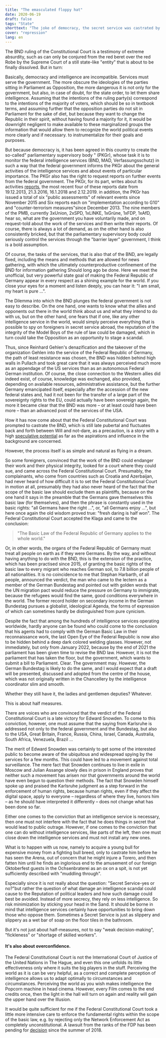 ```yaml
---
title: "The emasculated floppy hat"
date: 2020-06-19
draft: false
tags: "State"
shorttext: "The joke of democracy, the secret service was castrated by a court decision, or was it only tamed on the surface?"
cover: "repression"
lang: en
---
```


The BND ruling of the Constitutional Court is a testimony of extreme absurdity, such as can only be conjured from the red beret over the red Robe by the Supreme Court of a still state-like "entity" that is about to be finally dissolved. But in turn:

Basically, democracy and intelligence are incompatible. Services must serve the government. The more obscure the ideologies of the parties sitting in Parliament as Opposition, the more dangerous it is not only for the government, but also, in case of doubt, for the state order, to let them share intelligence. Assuming that the intentions of the ruling party(s) correspond to the intentions of the majority of voters, which should be so in textbook terms, and assuming further that the opposition parties do not sit in Parliament for the sake of diet, but because they want to change the Republic in their spirit, without having found a majority for it, it would be downright negligent to make available to these marginalized groups the information that would allow them to recognize the world political events more clearly and if necessary. to instrumentalize for their goals and purposes.

But because democracy is, it has been agreed in this country to create the so-called" parliamentary supervisory body " (PKGr), whose task it is to monitor the federal intelligence services (BND, MAD, Verfassungsschutz) in such a way that the federal government informs the PKGr about the general activities of the intelligence services and about events of particular importance. The PKGr also has the right to request reports on further events from the federal government. The PKGr, for its part, writes about its activities [reports](https://www.bundestag.de/ausschuesse/weitere_gremien/parlamentarisches_kontrollgremium/berichte "Tätigkeitsberichte PKGr"), the most recent four of these reports date from 19.12.2013, 21.3.2016, 16.1.2018 and 2.12.2019. in addition, the PKGr has issued a total of six "public assessments" of relevant events since November 2015 and Six reports each on "implementation according to G10" and "counter-terrorism measures"since December 2013. The nine members of the PMB, currently 3xUnion, 2xSPD, 1xLINKE, 1xGrüne, 1xFDP, 1xAfD, hear so, what are the government you have voluntarily made, and on request-told about the work of the services and then write their reports. Of course, there is always a lot of demand, as on the other hand is also consistently bricked, but that the parliamentary supervisory body could seriously control the services through the "barrier layer" government, I think is a bold assumption.

Of course, the tasks of the services, that is also that of the BND, are legally fixed, including the means and methods that are allowed for news gathering, with which the ultimately counterproductive confinement of the BND for information gathering Should long ago be done. Here we meet the unofficial, but very powerful state goal of making the Federal Republic of Germany appear in every respect as a shining example for the world. If you close your eyes for a moment and listen deeply, you can hear it: "I am small, my heart is pure ...".

The Dilemma into which the BND plunges the federal government is not easy to describe. On the one hand, one wants to know what the allies and opponents out there in the world think about us and what they intend to do with us, but on the other hand, one fears that if one, like any other intelligence service in the world, would simply perceive everything that is possible to spy on foreigners in secret service abroad, the reputation of the integrity of the Model Boys of the rule of law could be damaged, which in turn could take the Opposition as an opportunity to stage a scandal.

Thus, since Reinhard Gehlen's denazification and the takeover of the organization Gehlen into the service of the Federal Republic of Germany, the path of least resistance was chosen, the BND was hidden behind high walls in Pullach and took great care that it was always perceived much more as an appendage of the US services than as an autonomous Federal German institution. Of course, the close connection to the Western allies did indeed exist, of course, knowledge was exchanged, also provided, depending on available resources, administrative assistance, but the further Germany emancipated itself, especially after the accession of the new federal states and, had it not been for the transfer of a large part of the sovereignty rights to the EU, could actually have been sovereign again, the more it became clear that the BND was more – or at least could have been more – than an advanced post of the services of the USA.

How it has now come about that the Federal Constitutional Court was prompted to castrate the BND, which is still late pubertal and fluctuates back and forth between Will and not-dare, as a precaution, is a story with a high [speculative potential](https://www.danisch.de/blog/2020/05/20/die-fake-show-des-bundesverfassungsgerichts-zum-bundesnachrichtendienst/ "Die Fake-Show des Bundesverfassungsgerichts zum Bundesnachrichtendienst") as far as the aspirations and influence in the background are concerned.

However, the process itself is as simple and natural as flying in a dream.

So some foreigners, convinced that the work of the BND could endanger their work and their physical integrity, looked for a court where they could sue, and came across the Federal Constitutional Court. Presumably, the complainants, who come from countries such as Croatia and Azerbaijan, had never heard of how difficult it is to set the Federal Constitutional Court in motion at all, presumably they had also never heard of the fact that the scope of the basic law should exclude them as plaintiffs, because on the one hand it says in the preamble that the Germans gave themselves this basic law (for themselves), and then the phrase is constantly used in the basic rights: "all Germans have the right ...", or, "all Germans enjoy …", but here once again the old wisdom proved true: "fresh daring is half won". The Federal Constitutional Court accepted the Klaga and came to the conclusion:

> "The Basic Law of the Federal Republic of Germany applies to the whole world."

Or, in other words, the organs of the Federal Republic of Germany must treat all people on earth as if they were Germans. By the way, and without having anything to do with the BND, this is the extension of the practice, which has been practised since 2015, of granting the basic rights of the basic law to every migrant who reaches German soil, to 7.8 billion people of all nationalities. It is no coincidence to me that Stephan Harbarth, of all people, announced the verdict, the man who came to the lectern as a member of the German Bundestag and pointed out with golden words that the UN migration pact would reduce the pressure on Germany to immigrate, because the refugees would find the same, good conditions everywhere in the world. The former record holder on secondary income in the German Bundestag pursues a globalist, ideological Agenda, the forms of expression of which can sometimes hardly be distinguished from pure cynicism.

Despite the fact that among the hundreds of intelligence services operating worldwide, hardly anyone can be found who could come to the conclusion that his agents had to comply with the German Basic Law in their reconnaissance work, the last Open Eye of the Federal Republic is now also to be hidden behind a deep dark colored welding glasses. However, not immediately, but only from January 2022, because by the end of 2021 the parliament has been given time to revise the BND law. However, it is not the parliament that has taken the floor, but the government, which wants to submit a bill to Parliament. Clear. The government may. However, the German Bundestag is likely to do the same, and I would expect that a draft will be presented, discussed and adopted from the centre of the house, which was not originally written in the Chancellery by the intelligence coordinator slim and smooth.

Whether they still have it, the ladies and gentlemen deputies? Whatever.

This is about half measures.

There are voices who are convinced that the verdict of the Federal Constitutional Court is a late victory for Edward Snowden. To come to this conviction, however, one must assume that the saying from Karlsruhe is addressed not only to the federal government and the Bundestag, but also to the USA, Great Britain, France, Russia, China, Israel, Canada, Australia, South Africa, Venezuela, Brazil ...

The merit of Edward Snowden was certainly to get some of the interested public to become aware of the ubiquitous and widespread spying by the services for a few months. This could have led to a movement against total surveillance. The mere fact that Snowden continues to live in exile in Moscow and Julian Assange slowly dies in prison in England proves that neither such a movement has arisen nor that governments around the world have even begun to question their methods. The fact that Snowden himself spoke up and praised the Karlsruhe judgment as a step forward in the enforcement of human rights, because human rights, even if they affect the digital space, apply to everyone – regardless of where they live, honors him – as he should have interpreted it differently – does not change what has been done so far.

Either one comes to the conviction that an intelligence service is necessary, then one must not interfere with the fact that he does things in secret that would lead to public outrage. However, if one comes to the conviction that one can do without intelligence services, like parts of the left, then one must close down the intelligence services and must not install any new ones.

What is to happen with us now, namely to acquire a young bull for expensive money from a fighting bull breed, only to castrate him before he has seen the Arena, out of concern that he might injure a Torero, and then fatten him until he finds an inglorious end to the amusement of our foreign Oktoberfest guests in the Ochsenbraterei as an ox on a spit, is not yet sufficiently described with "muddling through".

Especially since it is not really about the question: "Secret Service-yes or no?"but rather the question of what damage an intelligence scandal could cause to the Reputation of political leaders and how such damage could best be avoided. Instead of more secrecy, they rely on less intelligence. So risk minimization by sticking your head in the Sand. It should be borne in mind that intelligence services certainly have opportunities to bring down those who oppose them. Sometimes a Secret Service is just as slippery and slippery as a wet bar of soap on the floor tiles in the bathroom.

But it's not just about half-measures, not to say "weak decision-making", "fickleness" or "shortage of skilled workers".

#### It's also about overconfidence.

The Federal Constitutional Court is not the International Court of Justice of the United Nations in The Hague, and even this one unfolds its little effectiveness only where it suits the big players in the stuff. Perceiving the world as it is can be very helpful, as a correct and complete perception of intelligence allows us to adapt optimally to circumstances and circumstances. Perceiving the world as you wish makes intelligence the Popcorn machine in head cinema. However, every Film comes to the end credits once, then the light in the hall will turn on again and reality will gain the upper hand over the Illusion.

It would be quite sufficient for me if the Federal Constitutional Court took a little more intensive care to enforce the fundamental rights within the scope of the basic law, e.g. by rejecting only the Network Enforcement Act as completely unconstitutional. A lawsuit from the ranks of the FDP has been pending for [decision](https://www.faz.net/aktuell/politik/inland/zwei-fdp-politiker-klagen-gegen-netzdg-15632476.html "FDP-Politiker klagen gegen Netzwerkdurchsetzungsgesetz") since the summer of 2018.
